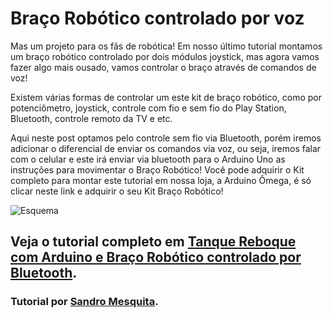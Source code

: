 # Braço Robótico controlado por voz

Mas um projeto para os fãs de robótica! Em nosso último tutorial montamos um braço robótico controlado por dois módulos joystick, mas agora vamos fazer algo mais ousado, vamos controlar o braço através de comandos de voz!

Existem várias formas de controlar um este kit de braço robótico, como por potenciômetro, joystick, controle com fio e sem fio do Play Station, Bluetooth, controle remoto da TV e etc.

Aqui neste post optamos pelo controle sem fio via Bluetooth, porém iremos adicionar o diferencial de enviar os comandos via voz, ou seja, iremos falar com o celular e este irá enviar via bluetooth para o Arduino Uno as instruções para movimentar o Braço Robótico! Você pode adquirir o Kit completo para montar este tutorial em nossa loja, a Arduino Ômega, é só clicar neste link e adquirir o seu Kit Braço Robótico!

![Esquema](https://lh4.googleusercontent.com/whRNlrJr0zfd58k9vBm7DGWOjiiYxRcG8tb5Kz8RR6plVxuu4DojpQPmGl2Zd9f6uQrIw16YhrnSdAEay5_-X8CKbptsBSSLxr9-kJ_zA5oUC9T-Jb503CtVkAoyjpx3j5XNGYs)

## Veja o tutorial completo em [Tanque Reboque com Arduino e Braço Robótico controlado por Bluetooth](https://blog.arduinoomega.com/braco-robotico-controlado-por-voz/).

### Tutorial por [Sandro Mesquita](https://www.instagram.com/profsandromesquita/).

